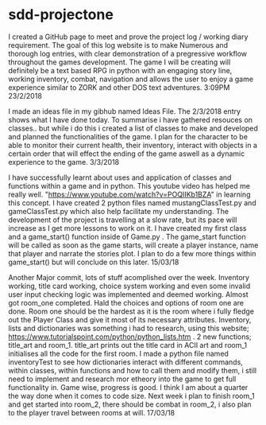 # sdd-projectone
I created a GitHub page to meet and prove the project log / working diary requirement. The goal of this log website is to make Numerous and thorough log entries, with clear demonstration of a pregressive workflow throughout the games development. The game I will be creating will definitely be a text based RPG in python with an engaging story line, working inventory, combat, navigation and allows the user to enjoy a game experience similar to ZORK and other DOS text adventures.   3:09PM 23/2/2018

I made an ideas file in my gibhub named Ideas File. The 2/3/2018 entry shows what I have done today. To summarise i have gathered resouces on classes.. but while i do this i created a list of classes to make and developed and planned the functionalities of the game. I plan for the character to be able to monitor their current health, their inventory, interact with objects in a certain order that will effect the ending of the game aswell as a dynamic experience to the game. 3/3/2018

I have successfully learnt about uses and application of classes and functions within a game and in python. This youtube video has helped me really well. "https://www.youtube.com/watch?v=POQIIKb1BZA" in learning this concept. I have created 2 python files named mustangClassTest.py and gameClassTest.py which also help facilitate my understanding. The development of the project is travelling at a slow rate, but its pace will increase as I get more lessons to work on it. I have created my first class and a game_start() function inside of Game.py . The game_start function will be called as soon as the game starts, will create a player instance, name that player and narrate the stories plot. I plan to do a few more things within game_start() but will conclude on this later. 15/03/18

Another Major commit, lots of stuff acomplished over the week. Inventory working, title card working, choice system working and even some invalid user input checking logic was implemented and deemed working. Almost got room_one completed. Hald the choices and options of room one are done. Room one should be the hardest as it is the room where i fully fledge out the Player Class and give it most of its necessary attributes. Inventory, lists and dictionaries was something i had to research, using this website; https://www.tutorialspoint.com/python/python_lists.htm . 2 new functions; title_art and room_1. title_art prints out the title card in ACII art and room_1 initialises all the code for the first room. I made a python file named inventoryTest to see how dictionaries interact with different commands, within classes, within functions and how to call them and modify them, i still need to implement and research mor etheory into the game to get full functionality in. Game wise, progress is good. I think I am about a quarter the way done when it comes to code size. Next week i plan to finish room_1 and get started into room_2, there should be combat in room_2, i also plan to the player travel between rooms at will. 17/03/18

